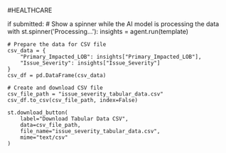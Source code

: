 #HEALTHCARE


if submitted:
    # Show a spinner while the AI model is processing the data
    with st.spinner('Processing...'):
        insights = agent.run(template)

    # Prepare the data for CSV file
    csv_data = {
        "Primary_Impacted_LOB": insights["Primary_Impacted_LOB"],
        "Issue_Severity": insights["Issue_Severity"]
    }
    csv_df = pd.DataFrame(csv_data)

    # Create and download CSV file
    csv_file_path = "issue_severity_tabular_data.csv"
    csv_df.to_csv(csv_file_path, index=False)

    st.download_button(
        label="Download Tabular Data CSV",
        data=csv_file_path,
        file_name="issue_severity_tabular_data.csv",
        mime="text/csv"
    )
